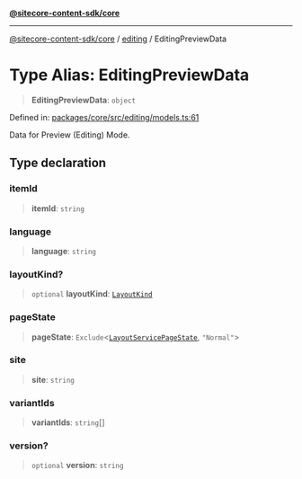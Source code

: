 [**@sitecore-content-sdk/core**](../../README.md)

***

[@sitecore-content-sdk/core](../../README.md) / [editing](../README.md) / EditingPreviewData

# Type Alias: EditingPreviewData

> **EditingPreviewData**: `object`

Defined in: [packages/core/src/editing/models.ts:61](https://github.com/Sitecore/xmc-jss-dev/blob/3310bf85cd80a18385c6608a4a61e0c1446ff89e/packages/core/src/editing/models.ts#L61)

Data for Preview (Editing) Mode.

## Type declaration

### itemId

> **itemId**: `string`

### language

> **language**: `string`

### layoutKind?

> `optional` **layoutKind**: [`LayoutKind`](../enumerations/LayoutKind.md)

### pageState

> **pageState**: `Exclude`\<[`LayoutServicePageState`](../../layout/enumerations/LayoutServicePageState.md), `"Normal"`\>

### site

> **site**: `string`

### variantIds

> **variantIds**: `string`[]

### version?

> `optional` **version**: `string`
